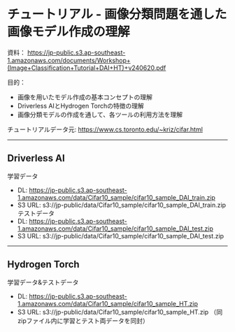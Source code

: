 # チュートリアル - 画像分類問題を通した画像モデル作成の理解

資料： https://jp-public.s3.ap-southeast-1.amazonaws.com/documents/Workshop+(Image+Classification+Tutorial+DAI+HT)+v240620.pdf

目的：
 - 画像を用いたモデル作成の基本コンセプトの理解
 - Driverless AIとHydrogen Torchの特徴の理解
 - 画像分類モデルの作成を通して、各ツールの利用方法を理解

チュートリアルデータ元: https://www.cs.toronto.edu/~kriz/cifar.html
  
***
## Driverless AI
学習データ
 - DL: https://jp-public.s3.ap-southeast-1.amazonaws.com/data/Cifar10_sample/cifar10_sample_DAI_train.zip
 - S3 URL: s3://jp-public/data/Cifar10_sample/cifar10_sample_DAI_train.zip
テストデータ
 - DL: https://jp-public.s3.ap-southeast-1.amazonaws.com/data/Cifar10_sample/cifar10_sample_DAI_test.zip
 - S3 URL: s3://jp-public/data/Cifar10_sample/cifar10_sample_DAI_test.zip
  
***
## Hydrogen Torch
学習データ&テストデータ
 - DL: https://jp-public.s3.ap-southeast-1.amazonaws.com/data/Cifar10_sample/cifar10_sample_HT.zip
 - S3 URL: s3://jp-public/data/Cifar10_sample/cifar10_sample_HT.zip
（同zipファイル内に学習とテスト両データを同封）

